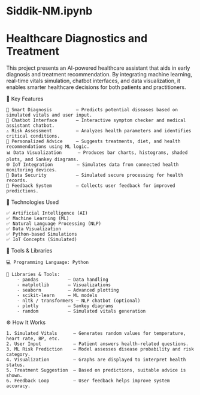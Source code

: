 # Siddik-NM.ipynb
# Healthcare Diagnostics and Treatment

This project presents an AI-powered healthcare assistant that aids in early diagnosis and treatment recommendation. By integrating machine learning, real-time vitals simulation, chatbot interfaces, and data visualization, it enables smarter healthcare decisions for both patients and practitioners.

🔑 Key Features

    🧠 Smart Diagnosis         – Predicts potential diseases based on simulated vitals and user input.
    💬 Chatbot Interface       – Interactive symptom checker and medical assistant chatbot.
    ⚠️ Risk Assessment         – Analyzes health parameters and identifies critical conditions.
    💊 Personalized Advice     – Suggests treatments, diet, and health recommendations using ML logic.
    📊 Data Visualization      – Produces bar charts, histograms, shaded plots, and Sankey diagrams.
    🌐 IoT Integration         – Simulates data from connected health monitoring devices.
    🔐 Data Security           – Simulated secure processing for health records.
    🔁 Feedback System         – Collects user feedback for improved predictions.

🧠 Technologies Used

    ✅ Artificial Intelligence (AI)
    ✅ Machine Learning (ML)
    ✅ Natural Language Processing (NLP)
    ✅ Data Visualization
    ✅ Python-based Simulations
    ✅ IoT Concepts (Simulated)

🧰 Tools & Libraries

    💻 Programming Language: Python

    🔧 Libraries & Tools:
        - pandas           – Data handling
        - matplotlib       – Visualizations
        - seaborn          – Advanced plotting
        - scikit-learn     – ML models
        - nltk / transformers – NLP chatbot (optional)
        - plotly           – Sankey diagrams
        - random           – Simulated vitals generation

⚙️ How It Works

    1. Simulated Vitals      – Generates random values for temperature, heart rate, BP, etc.
    2. User Input            – Patient answers health-related questions.
    3. ML Risk Prediction    – Model assesses disease probability and risk category.
    4. Visualization         – Graphs are displayed to interpret health status.
    5. Treatment Suggestion  – Based on predictions, suitable advice is shown.
    6. Feedback Loop         – User feedback helps improve system accuracy.

